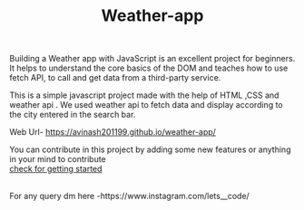 # <h1 align="center">Weather-app</h1> 
<br>

Building a Weather app with JavaScript is an excellent project for beginners. It helps to understand the core basics of the DOM and teaches how to use fetch API, to call and get data from a third-party service.<br>

This is a simple javascript project made with the help of HTML ,CSS and weather api . We used weather api to fetch data and display according to the city entered in the search bar.


Web Url- https://avinash201199.github.io/weather-app/

You can contribute in this project by adding some new features or anything in your mind to contribute <br>
[check for getting started ](https://github.com/avinash201199/weather-app/blob/main/CONTRIBUTING.md)

<br> 
For any query dm here -https://www.instagram.com/lets__code/
